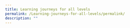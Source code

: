 ```yaml
---
title: Learning journeys for all levels
permalink: /Learning-journeys-for-all-levels/permalink/
description: ""
---
```

